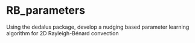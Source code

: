 # RB_parameters
Using the dedalus package, develop a nudging based parameter learning algorithm for 2D Rayleigh-Bénard convection
